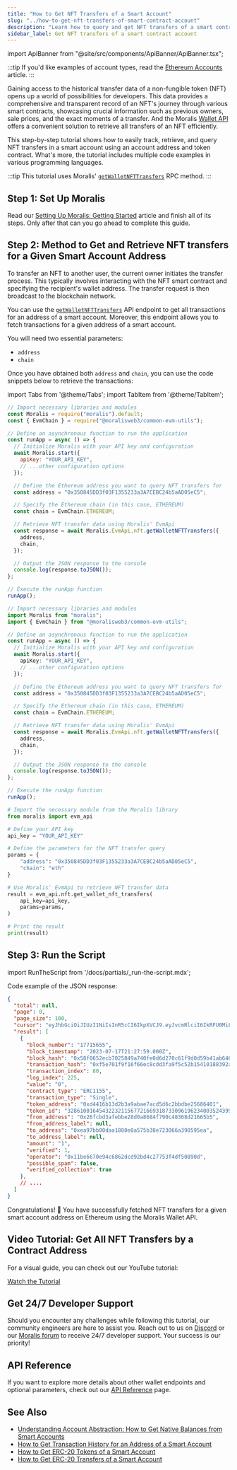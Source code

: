 ```yaml
---
title: "How to Get NFT Transfers of a Smart Account"
slug: "../how-to-get-nft-transfers-of-smart-contract-account"
description: "Learn how to query and get NFT transfers of a smart contract using the Moralis Wallet API."
sidebar_label: Get NFT transfers of a smart contract account
---
```


import ApiBanner from "@site/src/components/ApiBanner/ApiBanner.tsx";

<ApiBanner />

:::tip
If you'd like examples of account types, read the [Ethereum Accounts](https://ethereum.org/en/developers/docs/accounts/#types-of-account) article.
:::

Gaining access to the historical transfer data of a non-fungible token (NFT) opens up a world of possibilities for developers. This data provides a comprehensive and transparent record of an NFT's journey through various smart contracts, showcasing crucial information such as previous owners, sale prices, and the exact moments of a transfer. And the Moralis [Wallet API](https://moralis.io/api/wallet/) offers a convenient solution to retrieve all transfers of an NFT efficiently.

This step-by-step tutorial shows how to easily track, retrieve, and query NFT transfers in a smart account using an account address and token contract. What's more, the tutorial includes multiple code examples in various programming languages.

:::tip
This tutorial uses Moralis' [`getWalletNFTTransfers`](/web3-data-api/evm/reference/get-wallet-nft-transfers) RPC method.
:::

## Step 1: Set Up Moralis

Read our [Setting Up Moralis: Getting Started](/web3-data-api/evm/get-your-api-key) article and finish all of its steps. Only after that can you go ahead to complete this guide.

## Step 2: Method to Get and Retrieve NFT transfers for a Given Smart Account Address

To transfer an NFT to another user, the current owner initiates the transfer process. This typically involves interacting with the NFT smart contract and specifying the recipient's wallet address. The transfer request is then broadcast to the blockchain network.

You can use the [`getWalletNFTTransfers`](/web3-data-api/evm/reference/get-wallet-nft-transfers) API endpoint to get all transactions for an address of a smart account. Moreover, this endpoint allows you to fetch transactions for a given address of a smart account.

You will need two essential parameters:

* `address`
* `chain`

Once you have obtained both `address` and `chain`, you can use the code snippets below to retrieve the transactions:

import Tabs from '@theme/Tabs';
import TabItem from '@theme/TabItem';

<Tabs groupId="programming-language">
  <TabItem value="javascript" label="index.js (JavaScript)" default>

```javascript
// Import necessary libraries and modules
const Moralis = require("moralis").default;
const { EvmChain } = require("@moralisweb3/common-evm-utils");

// Define an asynchronous function to run the application
const runApp = async () => {
  // Initialize Moralis with your API key and configuration
  await Moralis.start({
    apiKey: "YOUR_API_KEY",
    // ...other configuration options
  });

  // Define the Ethereum address you want to query NFT transfers for
  const address = "0x350845DD3f03F1355233a3A7CEBC24b5aAD05eC5";

  // Specify the Ethereum chain (in this case, ETHEREUM)
  const chain = EvmChain.ETHEREUM;

  // Retrieve NFT transfer data using Moralis' EvmApi
  const response = await Moralis.EvmApi.nft.getWalletNFTTransfers({
    address,
    chain,
  });

  // Output the JSON response to the console
  console.log(response.toJSON());
};

// Execute the runApp function
runApp();
```

</TabItem>
<TabItem value="typescript" label="index.ts (TypeScript)">

```typescript
// Import necessary libraries and modules
import Moralis from "moralis";
import { EvmChain } from "@moralisweb3/common-evm-utils";

// Define an asynchronous function to run the application
const runApp = async () => {
  // Initialize Moralis with your API key and configuration
  await Moralis.start({
    apiKey: "YOUR_API_KEY",
    // ...other configuration options
  });

  // Define the Ethereum address you want to query NFT transfers for
  const address = "0x350845DD3f03F1355233a3A7CEBC24b5aAD05eC5";

  // Specify the Ethereum chain (in this case, ETHEREUM)
  const chain = EvmChain.ETHEREUM;

  // Retrieve NFT transfer data using Moralis' EvmApi
  const response = await Moralis.EvmApi.nft.getWalletNFTTransfers({
    address,
    chain,
  });

  // Output the JSON response to the console
  console.log(response.toJSON());
};

// Execute the runApp function
runApp();
```

</TabItem>
<TabItem value="python" label="index.py (Python)">

```python
# Import the necessary module from the Moralis library
from moralis import evm_api

# Define your API key
api_key = "YOUR_API_KEY"

# Define the parameters for the NFT transfer query
params = {
    "address": "0x350845DD3f03F1355233a3A7CEBC24b5aAD05eC5",
    "chain": "eth"
}

# Use Moralis' EvmApi to retrieve NFT transfer data
result = evm_api.nft.get_wallet_nft_transfers(
    api_key=api_key,
    params=params,
)

# Print the result
print(result)
```

</TabItem>
</Tabs>

## Step 3: Run the Script

import RunTheScript from '/docs/partials/\_run-the-script.mdx';

<RunTheScript />

Code example of the JSON response:

```json
{
  "total": null,
  "page": 0,
  "page_size": 100,
  "cursor": "eyJhbGciOiJIUzI1NiIsInR5cCI6IkpXVCJ9.eyJvcmRlciI6IkRFU0MiLCJvZmZzZXQiOjAsImxpbWl0IjoxMDAsImRpc2FibGVfdG90YWwiOnRydWUsIndoZXJlIjp7fSwiZnJvbV9hZGRyZXNzIjoiMHhkOGRhNmJmMjY5NjRhZjlkN2VlZDllMDNlNTM0MTVkMzdhYTk2MDQ1IiwidG9fYWRkcmVzcyI6IjB4ZDhkYTZiZjI2OTY0YWY5ZDdlZWQ5ZTAzZTUzNDE1ZDM3YWE5NjA0NSIsInBhZ2UiOjEsImtleSI6IjE3NDMzNDI5LjUzLjEzMy4wIiwidG90YWwiOm51bGwsImlhdCI6MTY4OTc1ODUzNH0.MIBO5T05EbJruMe_ywWXEs99WJZ4jabI5IciWQugpYE",
  "result": [
    {
      "block_number": "17715655",
      "block_timestamp": "2023-07-17T21:27:59.000Z",
      "block_hash": "0x58f8652ecb7025849a740fe0d6d270c61f9d0d59b41ab6460f4d9d6bb292b80d",
      "transaction_hash": "0xf5e701f9f16f66ec8cdd3fa9f5c52b15410188392a0ffc128777bb89b2c73243",
      "transaction_index": 80,
      "log_index": 225,
      "value": "0",
      "contract_type": "ERC1155",
      "transaction_type": "Single",
      "token_address": "0xd4416b13d2b3a9abae7acd5d6c2bbdbe25686401",
      "token_id": "32861001645432232115677216693187330961962340035243999304845689030250465478890",
      "from_address": "0x26fcbd3afebbe28d0a8684f790c48368d21665b5",
      "from_address_label": null,
      "to_address": "0xea97bb00daa1880e0a575b38e723066a398595ea",
      "to_address_label": null,
      "amount": "1",
      "verified": 1,
      "operator": "0x11be6670e94c6862dcd92bd4c27753f4df50890d",
      "possible_spam": false,
      "verified_collection": true
    },
    // ....
  ]
}
```

Congratulations! 🥳 You have successfully fetched NFT transfers for a given smart account address on Ethereum using the Moralis Wallet API.

## Video Tutorial: Get All NFT Transfers by a Contract Address

For a visual guide, you can check out our YouTube tutorial:

[Watch the Tutorial](https://www.youtube.com/shorts/MrmYDqMzcf0)

## Get 24/7 Developer Support

Should you encounter any challenges while following this tutorial, our community engineers are here to assist you. Reach out to us on [Discord](https://moralis.io/discord) or our [Moralis forum](https://forum.moralis.io) to receive 24/7 developer support. Your success is our priority!

## API Reference

If you want to explore more details about other wallet endpoints and optional parameters, check out our [API Reference](/web3-data-api/evm/reference#wallet-api) page.

## See Also

* [Understanding Account Abstraction: How to Get Native Balances from Smart Accounts](/web3-data-api/evm/wallet-api/how-to-get-the-native-balance-of-a-smart-contract-account)
* [How to Get Transaction History for an Address of a Smart Account](/web3-data-api/evm/wallet-api/how-to-get-transactions-of-smart-contract-account)
* [How to Get ERC-20 Tokens of a Smart Account](/web3-data-api/evm/wallet-api/how-to-get-ERC-20-token-by-smart-account)
* [How to Get ERC-20 Transfers of a Smart Account](/web3-data-api/evm/wallet-api/how-to-get-erc-20-transfers-of-smart-contract-account)
